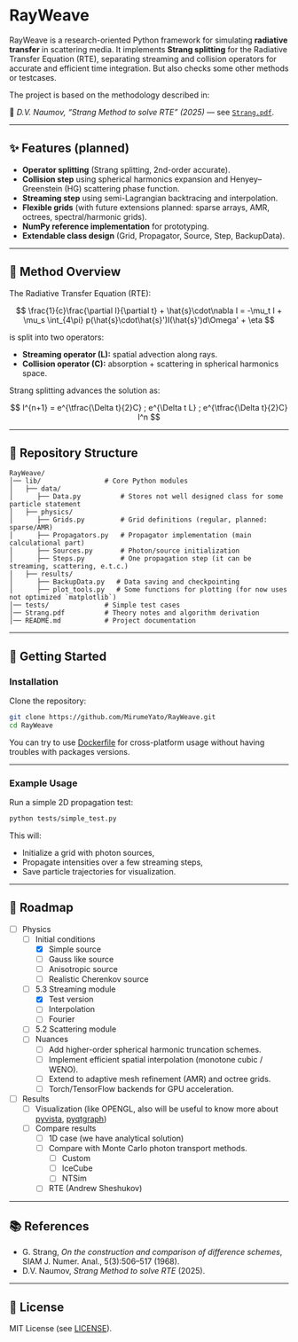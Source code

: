 # RayWeave

RayWeave is a research-oriented Python framework for simulating **radiative transfer** in scattering media.
It implements **Strang splitting** for the Radiative Transfer Equation (RTE), separating streaming and collision operators for accurate and efficient time integration. But also checks some other methods or testcases.

The project is based on the methodology described in:

📄 *D.V. Naumov, “Strang Method to solve RTE” (2025)* — see [`Strang.pdf`](./Strang.pdf).

---

## ✨ Features (planned)

* **Operator splitting** (Strang splitting, 2nd-order accurate).
* **Collision step** using spherical harmonics expansion and Henyey–Greenstein (HG) scattering phase function.
* **Streaming step** using semi-Lagrangian backtracing and interpolation.
* **Flexible grids** (with future extensions planned: sparse arrays, AMR, octrees, spectral/harmonic grids).
* **NumPy reference implementation** for prototyping.
* **Extendable class design** (Grid, Propagator, Source, Step, BackupData).

---

## 📖 Method Overview

The Radiative Transfer Equation (RTE):

$$
\frac{1}{c}\frac{\partial I}{\partial t} + \hat{s}\cdot\nabla I
= -\mu_t I + \mu_s \int_{4\pi} p(\hat{s}\cdot\hat{s}')I(\hat{s}')d\Omega' + \eta
$$

is split into two operators:

* **Streaming operator (L):** spatial advection along rays.
* **Collision operator (C):** absorption + scattering in spherical harmonics space.

Strang splitting advances the solution as:

$$
I^{n+1} = e^{\tfrac{\Delta t}{2}C} ; e^{\Delta t L} ; e^{\tfrac{\Delta t}{2}C} I^n
$$

---

## 📂 Repository Structure

```
RayWeave/
│── lib/                # Core Python modules
│   ├── data/
│      ├── Data.py          # Stores not well designed class for some particle statement
│   ├── physics/
│      ├── Grids.py         # Grid definitions (regular, planned: sparse/AMR)
│      ├── Propagators.py   # Propagator implementation (main calculational part)
│      ├── Sources.py       # Photon/source initialization
│      ├── Steps.py         # One propagation step (it can be streaming, scattering, e.t.c.)
│   ├── results/
│      ├── BackupData.py   # Data saving and checkpointing
│      ├── plot_tools.py   # Some functions for plotting (for now uses not optimized `matplotlib`)
│── tests/              # Simple test cases
│── Strang.pdf          # Theory notes and algorithm derivation
│── README.md           # Project documentation
```

---

## 🚀 Getting Started

### Installation

Clone the repository:

```bash
git clone https://github.com/MirumeYato/RayWeave.git
cd RayWeave
```

You can try to use [Dockerfile](./Dockerfile) for cross-platform usage without having troubles with packages versions.

---

### Example Usage

Run a simple 2D propagation test:

```bash
python tests/simple_test.py
```

This will:

* Initialize a grid with photon sources,
* Propagate intensities over a few streaming steps,
* Save particle trajectories for visualization.

---

## 🔬 Roadmap

* [ ] Physics
    * [ ] Initial conditions
        * [x] Simple source
        * [ ] Gauss like source
        * [ ] Anisotropic source
        * [ ] Realistic Cherenkov source
    * [ ] 5.3 Streaming module
        * [x] Test version
		* [ ] Interpolation
		* [ ] Fourier
    * [ ] 5.2 Scattering module
    * [ ] Nuances
        * [ ] Add higher-order spherical harmonic truncation schemes.
        * [ ] Implement efficient spatial interpolation (monotone cubic / WENO).
        * [ ] Extend to adaptive mesh refinement (AMR) and octree grids.
        * [ ] Torch/TensorFlow backends for GPU acceleration.
* [ ] Results
    * [ ] Visualization (like OPENGL, also will be useful to know more about [pyvista](https://pyvista.org), [pyqtgraph](https://www.pyqtgraph.org))
    * [ ] Compare results
        * [ ] 1D case (we have analytical solution)
        * [ ] Compare with Monte Carlo photon transport methods.
            * [ ] Custom
            * [ ] IceCube
            * [ ] NTSim
        * [ ] RTE (Andrew Sheshukov)

---

## 📚 References

* G. Strang, *On the construction and comparison of difference schemes*, SIAM J. Numer. Anal., 5(3):506–517 (1968).
* D.V. Naumov, *Strang Method to solve RTE* (2025).

---

## 📜 License

MIT License (see [LICENSE](./LICENSE)).